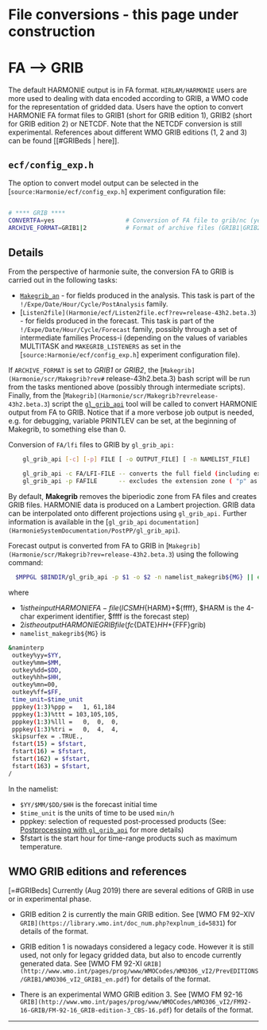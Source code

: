 # File conversions - this page under construction

# FA --> GRIB

The default HARMONIE output is in FA format. `HIRLAM/HARMONIE` users are more used to dealing with data encoded according to GRIB, a WMO code for the representation of gridded data. Users have the option to convert HARMONIE FA format files to GRIB1 (short for GRIB edition 1), GRIB2 (short for GRIB edition 2) or NETCDF. Note that the NETCDF conversion is still experimental. References about different WMO GRIB editions (1, 2 and 3) can be found [[#GRIBeds | here]].

## `ecf/config_exp.h`

The option to convert model output can be selected in the [`source:Harmonie/ecf/config_exp.h`] experiment configuration file:
```bash

# **** GRIB ****
CONVERTFA=yes                    # Conversion of FA file to grib/nc (yes|no)
ARCHIVE_FORMAT=GRIB1|2           # Format of archive files (GRIB1|GRIB2|nc). Currently nc format is only available in climate mode
```

## Details
From the perspective of harmonie suite, the conversion FA to GRIB is carried out in the following tasks:
* [`Makegrib_an`](Harmonie/ecf/Makegrib_an.ecf?rev=release-43h2.beta.3) - for fields produced in the analysis. This task is part of the `!/Expe/Date/Hour/Cycle/PostAnalysis` family.
* [`Listen2file](Harmonie/ecf/Listen2file.ecf?rev=release-43h2.beta.3`) - for fields produced in the forecast. This task is part of the `!/Expe/Date/Hour/Cycle/Forecast` family, possibly through a set of intermediate families Process-i (depending on the values of variables MULTITASK and `MAKEGRIB_LISTENERS` as set in the [`source:Harmonie/ecf/config_exp.h`] experiment configuration file).

If `ARCHIVE_FORMAT` is set to *GRIB1* or *GRIB2*, the [`Makegrib](Harmonie/scr/Makegrib?rev#` release-43h2.beta.3) bash script will be run from the tasks mentioned above (possibly through intermediate scripts). Finally, from the [`Makegrib](Harmonie/scr/Makegrib?revrelease-43h2.beta.3`) script the [`gl_grib_api`](HarmonieSystemDocumentation/PostPP/gl_grib_api) tool will be called to convert HARMONIE output from FA to GRIB. Notice that if a more verbose job output is needed, e.g. for debugging, variable PRINTLEV can be set, at the beginning of Makegrib, to something else than 0.

Conversion of `FA/lfi` files to GRIB by `gl_grib_api:`
```bash
    gl_grib_api [-c] [-p] FILE [ -o OUTPUT_FILE] [ -n NAMELIST_FILE]

    gl_grib_api -c FA/LFI-FILE -- converts the full field (including extension zone)
    gl_grib_api -p FAFILE      -- excludes the extension zone ( "p" as in physical domain only) 
```

By default, **Makegrib** removes the biperiodic zone from FA files and creates GRIB files. HARMONIE data is produced on a Lambert projection. GRIB data can be interpolated onto different projections using `gl_grib_api.` Further information is available in the [`gl_grib_api` `documentation](HarmonieSystemDocumentation/PostPP/gl_grib_api`).

Forecast output is converted from FA to GRIB in [`Makegrib](Harmonie/scr/Makegrib?rev=release-43h2.beta.3`) using the following command:
```bash
  $MPPGL $BINDIR/gl_grib_api -p $1 -o $2 -n namelist_makegrib${MG} || exit
```
where 
 * $1 is the input HARMONIE FA-file (ICSMH${HARM}+${ffff}, $HARM is the 4-char experiment identifier, $ffff is the forecast step)
 * $2 is the output HARMONIE GRIB file (fc${DATE}${HH}+${FFF}grib)
 * `namelist_makegrib${MG}` is 
```bash
&naminterp
 outkey%yy=$YY,
 outkey%mm=$MM,
 outkey%dd=$DD,
 outkey%hh=$HH,
 outkey%mn=00,
 outkey%ff=$FF,
 time_unit=$time_unit
 pppkey(1:3)%ppp =   1, 61,184
 pppkey(1:3)%ttt = 103,105,105,
 pppkey(1:3)%lll =   0,  0,  0,
 pppkey(1:3)%tri =   0,  4,  4,
 skipsurfex = .TRUE.,
 fstart(15) = $fstart,
 fstart(16) = $fstart,
 fstart(162) = $fstart,
 fstart(163) = $fstart,
/
```
In the namelist:
 * `$YY/$MM/$DD/$HH`  is the forecast initial time
 * `$time_unit` is the units of time to be used `min/h`
 * pppkey: selection of requested post-processed products (See: [Postprocessing with `gl_grib_api`](HarmonieSystemDocumentation/PostPP/gl_grib_api) for more details)
 * $fstart is the start hour for time-range products such as maximum temperature.

## WMO GRIB editions and references
[=#GRIBeds] Currently (Aug 2019) there are several editions of GRIB in use or in experimental phase.

* GRIB edition 2 is currently the main GRIB edition. See [WMO FM 92–XIV `GRIB](https://library.wmo.int/doc_num.php?explnum_id=5831`) for details of the format.

* GRIB edition 1 is nowadays considered a legacy code. However it is still used, not only for legacy gridded data, but also to encode currently generated data. See [WMO FM 92-XI `GRIB](http://www.wmo.int/pages/prog/www/WMOCodes/WMO306_vI2/PrevEDITIONS/GRIB1/WMO306_vI2_GRIB1_en.pdf`) for details of the format.

* There is an experimental WMO GRIB edition 3. See [WMO FM 92-16 `GRIB](http://www.wmo.int/pages/prog/www/WMOCodes/WMO306_vI2/FM92-16-GRIB/FM-92-16_GRIB-edition-3_CBS-16.pdf`) for details of the format.



----


